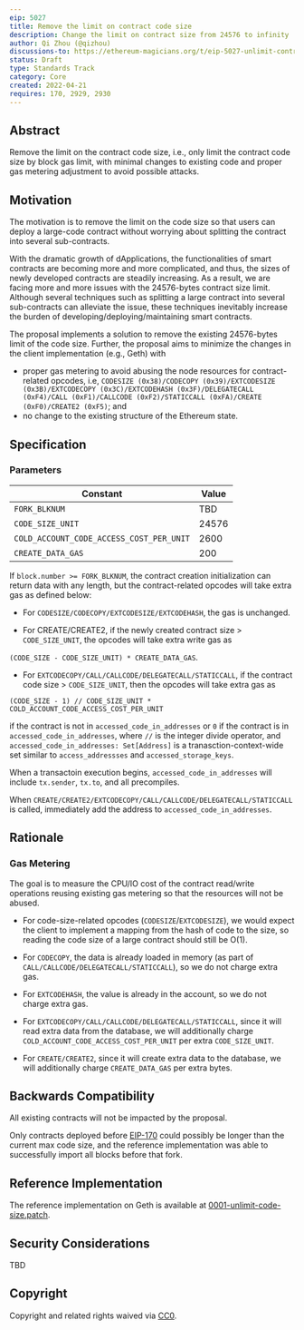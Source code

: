 ```yaml
---
eip: 5027
title: Remove the limit on contract code size
description: Change the limit on contract size from 24576 to infinity
author: Qi Zhou (@qizhou)
discussions-to: https://ethereum-magicians.org/t/eip-5027-unlimit-contract-code-size/9010
status: Draft
type: Standards Track
category: Core
created: 2022-04-21
requires: 170, 2929, 2930
---
```



## Abstract

Remove the limit on the contract code size, i.e., only limit the contract code size by block gas limit, with minimal changes to existing code and proper gas metering adjustment to avoid possible attacks.


## Motivation

The motivation is to remove the limit on the code size so that users can deploy a large-code contract without worrying about splitting the contract into several sub-contracts.

With the dramatic growth of dApplications, the functionalities of smart contracts are becoming more and more complicated, and thus, the sizes of newly developed contracts are steadily increasing.  As a result, we are facing more and more issues with the 24576-bytes contract size limit.  Although several techniques such as splitting a large contract into several sub-contracts can alleviate the issue, these techniques inevitably increase the burden of developing/deploying/maintaining smart contracts.

The proposal implements a solution to remove the existing 24576-bytes limit of the code size.  Further, the proposal aims to minimize the changes in the client implementation (e.g., Geth) with
- proper gas metering to avoid abusing the node resources for contract-related opcodes, i.e, `CODESIZE (0x38)/CODECOPY (0x39)/EXTCODESIZE (0x3B)/EXTCODECOPY (0x3C)/EXTCODEHASH (0x3F)/DELEGATECALL (0xF4)/CALL (0xF1)/CALLCODE (0xF2)/STATICCALL (0xFA)/CREATE (0xF0)/CREATE2 (0xF5)`; and
- no change to the existing structure of the Ethereum state.


## Specification

### Parameters

| Constant                                 | Value |
| ---------------------------------------- | ----- |
| `FORK_BLKNUM`                            | TBD   |
| `CODE_SIZE_UNIT`                         | 24576 |
| `COLD_ACCOUNT_CODE_ACCESS_COST_PER_UNIT` | 2600  |
| `CREATE_DATA_GAS`                        | 200   |

If `block.number >= FORK_BLKNUM`, the contract creation initialization can return data with any length, but the contract-related opcodes will take extra gas as defined below:

- For `CODESIZE/CODECOPY/EXTCODESIZE/EXTCODEHASH`, the gas is unchanged.

- For CREATE/CREATE2, if the newly created contract size > `CODE_SIZE_UNIT`, the opcodes will take extra write gas as

`(CODE_SIZE - CODE_SIZE_UNIT) * CREATE_DATA_GAS`.

- For `EXTCODECOPY/CALL/CALLCODE/DELEGATECALL/STATICCALL`, if the contract code size > `CODE_SIZE_UNIT`, then the opcodes will take extra gas as

```
(CODE_SIZE - 1) // CODE_SIZE_UNIT * COLD_ACCOUNT_CODE_ACCESS_COST_PER_UNIT
```

if the contract is not in `accessed_code_in_addresses` or `0` if the contract is in `accessed_code_in_addresses`, where `//` is the integer divide operator, and `accessed_code_in_addresses: Set[Address]` is a tranasction-context-wide set similar to `access_addressses` and `accessed_storage_keys`.

When a transactoin execution begins, `accessed_code_in_addresses` will include `tx.sender`, `tx.to`, and all precompiles.

When `CREATE/CREATE2/EXTCODECOPY/CALL/CALLCODE/DELEGATECALL/STATICCALL` is called, immediately add the address to `accessed_code_in_addresses`.

## Rationale

### Gas Metering
The goal is to measure the CPU/IO cost of the contract read/write operations reusing existing gas metering so that the resources will not be abused.

- For code-size-related opcodes (`CODESIZE`/`EXTCODESIZE`), we would expect the client to implement a mapping from the hash of code to the size, so reading the code size of a large contract should still be O(1).

- For `CODECOPY`, the data is already loaded in memory (as part of `CALL/CALLCODE/DELEGATECALL/STATICCALL`), so we do not charge extra gas.

- For `EXTCODEHASH`, the value is already in the account, so we do not charge extra gas.

- For `EXTCODECOPY/CALL/CALLCODE/DELEGATECALL/STATICCALL`, since it will read extra data from the database, we will additionally charge `COLD_ACCOUNT_CODE_ACCESS_COST_PER_UNIT` per extra `CODE_SIZE_UNIT`.

- For `CREATE/CREATE2`, since it will create extra data to the database, we will additionally charge `CREATE_DATA_GAS` per extra bytes.


## Backwards Compatibility

All existing contracts will not be impacted by the proposal.

Only contracts deployed before [EIP-170](./eip-170.md) could possibly be longer than the current max code size, and the reference implementation was able to successfully import all blocks before that fork.

## Reference Implementation

The reference implementation on Geth is available at [0001-unlimit-code-size.patch](../assets/eip-5027/0001-unlimit-code-size.patch).

## Security Considerations
TBD

## Copyright
Copyright and related rights waived via [CC0](../LICENSE.md).



